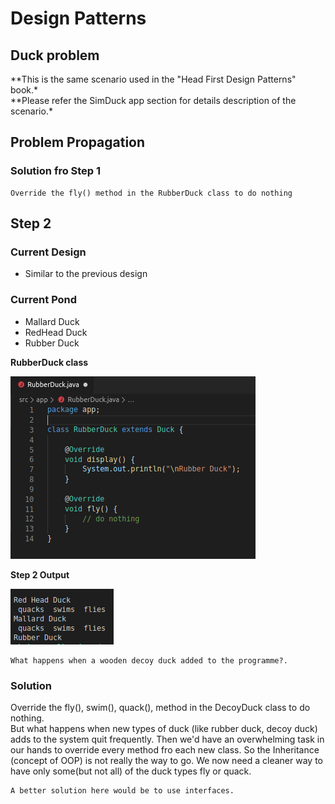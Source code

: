 # **Design Patterns**

## Duck problem

**This is the same scenario used in the "Head First Design Patterns" book.\*  
**Please refer the SimDuck app section for details description of the scenario.\*

## Problem Propagation

### **Solution fro Step 1**

```
Override the fly() method in the RubberDuck class to do nothing
```

## **Step 2**

### Current Design

- Similar to the previous design

### Current Pond

- Mallard Duck
- RedHead Duck
- Rubber Duck

**RubberDuck class**

![MallardDuckstep1](/src/assets/step2/step2classRubber.png#thumbnail)

**Step 2 Output**

![MallardDuckstep1](/src/assets/step2/step2output.png#thumbnail)

```
What happens when a wooden decoy duck added to the programme?.
```

### **Solution**

<p>
Override the fly(), swim(), quack(),  method in the DecoyDuck class to do nothing. <br>
But what happens when new types of duck (like rubber duck, decoy duck) adds to the system quit frequently. Then we'd have an overwhelming task in our hands to override every method fro each new class. So the Inheritance (concept of OOP) is not really the way to go. We now need a cleaner way to have only some(but not all) of the duck types fly or quack.
</p>

```
A better solution here would be to use interfaces.
```
